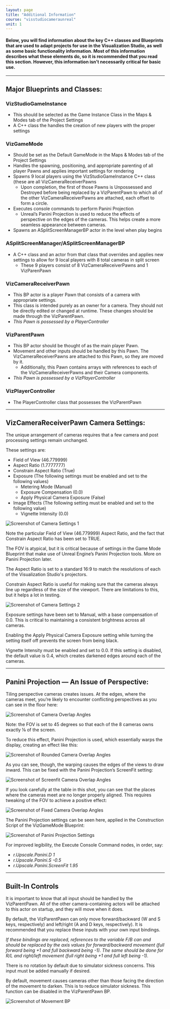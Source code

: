 ```yaml
---
layout: page
title: "Additional Information"
course: "visstudiocameraunreal"
unit: 1
---
```


#### Below, you will find information about the key C++ classes and Blueprints that are used to adapt projects for use in the Visualization Studio, as well as some basic functionality information. Most of this information describes what these elements do, so it is recommended that you read this section. However, this information isn’t necessarily critical for basic use.

---

## Major Blueprints and Classes:
### VizStudioGameInstance
* This should be selected as the Game Instance Class in the Maps & Modes tab of the Project Settings
* A C++ class the handles the creation of new players with the proper settings

### VizGameMode
* Should be set as the Default GameMode in the Maps & Modes tab of the Project Settings
* Handles the spawning, positioning, and appropriate parenting of all player Pawns and applies important settings for rendering
* Spawns 9 local players using the VizStudioGameInstance C++ class (these are all VizCameraReceiverPawns
    * Upon completion, the first of those Pawns is Unpossessed and Destroyed before being replaced by a VizParentPawn to which all of the other VizCameraReceiverPawns are attached, each offset to form a circle.
* Executes console commands to perform Panini Projection
    * Unreal’s Panini Projection is used to reduce the effects of perspective on the edges of the cameras. This helps create a more seamless appearance between cameras.
* Spawns an ASplitScreenManagerBP actor in the level when play begins

### ASplitScreenManager/ASplitScreenManagerBP
* A C++ class and an actor from that class that overrides and applies new settings to allow for 9 local players with 8 total cameras in split screen
    * These 9 players consist of 8 VizCameraReceiverPawns and 1 VizParenPawn

### VizCameraReceiverPawn
* This BP actor is a player Pawn that consists of a camera with appropriate settings. 
* This class is intended purely as an owner for a camera. They should not be directly edited or changed at runtime. These changes should be made through the VizParentPawn.
* *This Pawn is possessed by a PlayerController*

### VizParentPawn
* This BP actor should be thought of as the main player Pawn.
* Movement and other inputs should be handled by this Pawn. The VizCameraReceiverPawns are attached to this Pawn, so they are moved by it.
    * Additionally, this Pawn contains arrays with references to each of the VizCameraReceiverPawns and their Camera components.
* *This Pawn is possessed by a VizPlayerController*

### VizPlayerController
* The PlayerController class that possesses the VizParentPawn

---

## VizCameraReceiverPawn Camera Settings:
The unique arrangement of cameras requires that a few camera and post processing settings remain unchanged.

These settings are:
* Field of View (46.779999)
* Aspect Ratio (1.7777777)
* Constrain Aspect Ratio (True)
* Exposure (The following settings must be enabled and set to the following values)
    * Metering Mode (Manual)
    * Exposure Compensation (0.0)
    * Apply Physical Camera Exposure (False)
* Image Effects (The following setting must be enabled and set to the following value)
    * Vignette Intensity (0.0)

![Screenshot of Camera Settings 1](CamSettings1.png)

Note the particular Field of View (46.779999) Aspect Ratio, and the fact that Constrain Aspect Ratio has been set to TRUE.

The FOV is atypical, but it is critical because of settings in the Game Mode Blueprint that make use of Unreal Engine’s Panini Projection tools. More on Panini Projection later.

The Aspect Ratio is set to a standard 16:9 to match the resolutions of each of the Visualization Studio's projectors.

Constrain Aspect Ratio is useful for making sure that the cameras always line up regardless of the size of the viewport. There are limitations to this, but it helps a lot in testing.

![Screenshot of Camera Settings 2](CamSettings2.png)

Exposure settings have been set to Manual, with a base compensation of 0.0. This is critical to maintaining a consistent brightness across all cameras.

Enabling the Apply Physical Camera Exposure setting while turning the setting itself off prevents the screen from being black.

Vignette Intensity must be enabled and set to 0.0. If this setting is disabled, the default value is 0.4, which creates darkened edges around each of the cameras.

---

## Panini Projection — An Issue of Perspective:
Tiling perspective cameras creates issues. At the edges, where the cameras meet, you’re likely to encounter conflicting perspectives as you can see in the floor here:

![Screenshot of Camera Overlap Angles](Projection1.png)

Note: the FOV is set to 45 degrees so that each of the 8 cameras owns exactly ⅛ of the screen.

To reduce this effect, Panini Projection is used, which essentially warps the display, creating an effect like this:

![Screenshot of Rounded Camera Overlap Angles](Projection2.png)

As you can see, though, the warping causes the edges of the views to draw inward. This can be fixed with the Panini Projection’s ScreenFit setting:

![Screenshot of Screenfit Camera Overlap Angles](Projection3.png)

If you look carefully at the table in this shot, you can see that the places where the cameras meet are no longer properly aligned. This requires tweaking of the FOV to achieve a positive effect:

![Screenshot of Fixed Camera Overlap Angles](Projection4.png)

The Panini Projection settings can be seen here, applied in the Construction Script of the VizGameMode Blueprint:

![Screenshot of Panini Projection Settings](ConsoleCommands.png)

For improved legibility, the Execute Console Command nodes, in order, say:
* *r.Upscale.Panini.D 1*
* *r.Upscale.Panini.S -0.5*
* *r.Upscale.Panini.ScreenFit 1.95*

---

## Built-In Controls

It is important to know that all input should be handled by the VizParentPawn. All of the other camera-containing actors will be attached to this actor on startup, and they will move when it does.

By default, the VizParentPawn can only move forward/backward (W and S keys, respectively) and left/right (A and D keys, respectively). It is recommended that you replace these inputs with your own input bindings.

*If these bindings are replaced, references to the variable F/B can and should be replaced by the axis values for forward/backward movement (full forward being +1 and full backward being -1). The same should be done for R/L and right/left movement (full right being +1 and full left being -1).*

There is no rotation by default due to simulator sickness concerns. This input must be added manually if desired.

By default, movement causes cameras other than those facing the direction of the movement to darken. This is to reduce simulator sickness. This function can be disabled in the VizParentPawn BP.

![Screenshot of Movement BP](Movement.png)